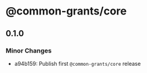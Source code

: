 # @common-grants/core

## 0.1.0

### Minor Changes

- a94b159: Publish first `@common-grants/core` release
